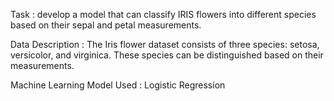 Task : develop a model that can classify IRIS flowers into different species based on their sepal and petal measurements.

Data Description : The Iris flower dataset consists of three species: setosa, versicolor, and virginica. These species can be distinguished based on their measurements.

Machine Learning Model Used : Logistic Regression
